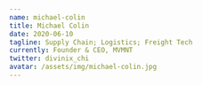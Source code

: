 ```yaml
---
name: michael-colin
title: Michael Colin
date: 2020-06-10
tagline: Supply Chain; Logistics; Freight Tech
currently: Founder & CEO, MVMNT
twitter: divinix_chi
avatar: /assets/img/michael-colin.jpg
---
```


